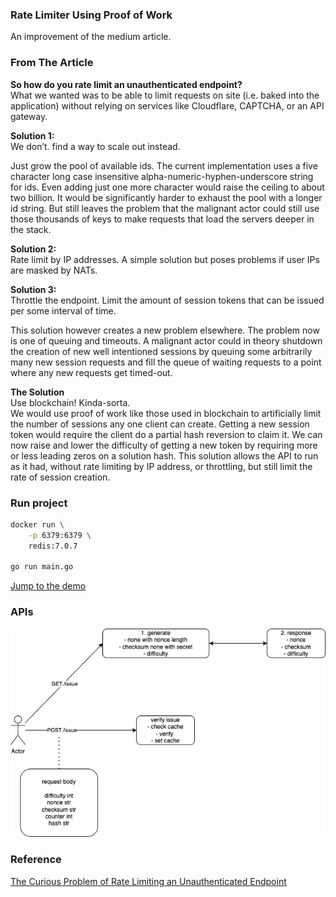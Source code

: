 ### Rate Limiter Using Proof of Work
An improvement of the medium article.

### From The Article
<b>So how do you rate limit an unauthenticated endpoint?</b><br>
What we wanted was to be able to limit requests on site (i.e. baked into the application) without relying on services like Cloudflare, CAPTCHA, or an API gateway.

<b>Solution 1:</b><br>
We don’t. find a way to scale out instead.<br>

Just grow the pool of available ids. The current implementation uses a five character long case insensitive alpha-numeric-hyphen-underscore string for ids. Even adding just one more character would raise the ceiling to about two billion. It would be significantly harder to exhaust the pool with a longer id string. But still leaves the problem that the malignant actor could still use those thousands of keys to make requests that load the servers deeper in the stack.<br>

<b>Solution 2:</b><br>
Rate limit by IP addresses. A simple solution but poses problems if user IPs are masked by NATs.<br>

<b>Solution 3:</b><br>
Throttle the endpoint. Limit the amount of session tokens that can be issued per some interval of time.<br>

This solution however creates a new problem elsewhere. The problem now is one of queuing and timeouts. A malignant actor could in theory shutdown the creation of new well intentioned sessions by queuing some arbitrarily many new session requests and fill the queue of waiting requests to a point where any new requests get timed-out.<br>

<b>The Solution</b><br>
Use blockchain! Kinda-sorta.<br>
We would use proof of work like those used in blockchain to artificially limit the number of sessions any one client can create. Getting a new session token would require the client do a partial hash reversion to claim it. We can now raise and lower the difficulty of getting a new token by requiring more or less leading zeros on a solution hash. This solution allows the API to run as it had, without rate limiting by IP address, or throttling, but still limit the rate of session creation.

### Run project
```bash
docker run \
    -p 6379:6379 \
    redis:7.0.7

go run main.go
```

[Jump to the demo](http://localhost:8000)

### APIs
![alt text](images/pow.drawio.png "APIs")

### Reference
[The Curious Problem of Rate Limiting an Unauthenticated Endpoint](https://medium.com/@jycho1998/the-curious-problem-of-rate-limiting-an-unauthenticated-endpoint-9464e315fdaf)
